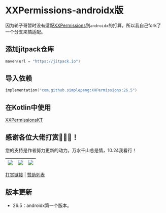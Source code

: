 # XXPermissions-androidx版

因为轮子哥暂时没有适配[XXPermissions](https://github.com/getActivity/XXPermissions)到`androidx`的打算，所以我自己fork了一个分支来搞适配。

## 添加jitpack仓库

```kotlin
maven(url = "https://jitpack.io")
```

## 导入依赖

```kotlin
implementation("com.github.simplepeng:XXPermissions:26.5")
```

## 在Kotlin中使用

[XXPermissionsKT](https://github.com/simplepeng/XXPermissionsKT)

## 感谢各位大佬打赏🙇🙇🙇！

您的支持是作者努力更新的动力。万水千山总是情，10.24我看行！

| ![](https://raw.githubusercontent.com/simplepeng/merge_pay_code/refs/heads/master/qrcode_alipay.jpg) | ![](https://raw.githubusercontent.com/simplepeng/merge_pay_code/refs/heads/master/qrcode_wxpay.png) | ![](https://raw.githubusercontent.com/simplepeng/merge_pay_code/refs/heads/master/qrcode_qqpay.png) |
| ------------------------------------------------------------ | ----- | ----- |

[打赏链接](https://simplepeng.com/merge_pay_code/) | [赞助列表](https://simplepeng.com/Sponsor/)

## 版本更新

* 26.5：androidx第一个版本。

